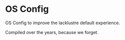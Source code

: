 # OS Config

OS Config to improve the lacklustre default experience.

Compiled over the years, because we forget. 
